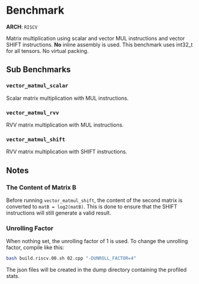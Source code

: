 # Benchmark
**ARCH**: `RISCV`  

Matrix multiplication using scalar and vector MUL instructions and vector SHIFT instructions. **No** inline assembly is used.
This benchmark uses int32_t for all tensors. No virtual packing.

## Sub Benchmarks
### `vector_matmul_scalar`
Scalar matrix multiplication with MUL instructions.
### `vector_matmul_rvv`
RVV matrix multiplication with MUL instructions.
### `vector_matmul_shift`
RVV matrix multiplication with SHIFT instructions.

## Notes
### The Content of Matrix B
Before running `vector_matmul_shift`, the content of the second matrix is converted to `matB = log2(matB)`. 
This is done to ensure that the SHIFT instructions will still generate a valid result.

### Unrolling Factor
When nothing set, the unrolling factor of 1 is used. To change the unrolling factor, compile like this:
```bash
bash build.riscv.00.sh 02.cpp "-DUNROLL_FACTOR=4"
```
The json files will be created in the dump directory containing the profiled stats.